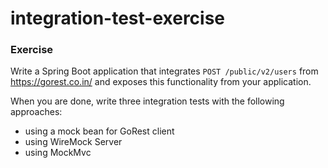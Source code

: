 # integration-test-exercise

### Exercise
Write a Spring Boot application that integrates `POST /public/v2/users` from https://gorest.co.in/ and exposes this functionality from your application.

When you are done, write three integration tests with the following approaches:
- using a mock bean for GoRest client
- using WireMock Server
- using MockMvc